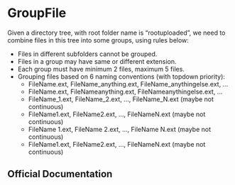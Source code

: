 # GroupFile
Given a directory tree, with root folder name is “rootuploaded”, we need to combine files in this tree into some groups, using rules below:
<ul>
<li>Files in different subfolders cannot be grouped.</li>
<li>Files in a group may have same or different extension.</li>
<li>Each group must have minimum 2 files, maximum 5 files.</li>
<li>Grouping files based on 6 naming conventions (with top­down priority):
<ul>
<li>FileName.ext, FileName_anything.ext, FileName_anythingelse.ext, ...</li>
<li>FileName.ext, FileName­anything.ext, FileName­anythingelse.ext, ...</li>
<li>FileName_1.ext, FileName_2.ext, ..., FileName_N.ext (maybe not continuous)</li>
<li>FileName­1.ext, FileName­2.ext, ..., FileName­N.ext (maybe not continuous)</li>
<li>FileName 1.ext, FileName 2.ext, ..., FileName N.ext (maybe not continuous)</li>
<li>FileName1.ext, FileName2.ext, ..., FileNameN.ext (maybe not continuous)</li>
</ul></li>
</ul>

## Official Documentation

